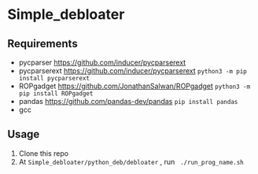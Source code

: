 # Simple_debloater
## Requirements
- pycparser https://github.com/inducer/pycparserext
- pycparserext https://github.com/inducer/pycparserext `python3 -m pip install pycparserext `
- ROPgadget https://github.com/JonathanSalwan/ROPgadget `python3 -m pip install ROPgadget`
- pandas https://github.com/pandas-dev/pandas `pip install pandas`
- gcc

## Usage
1. Clone this repo
2. At ` Simple_debloater/python_deb/debloater ` , run ` ./run_prog_name.sh` 
